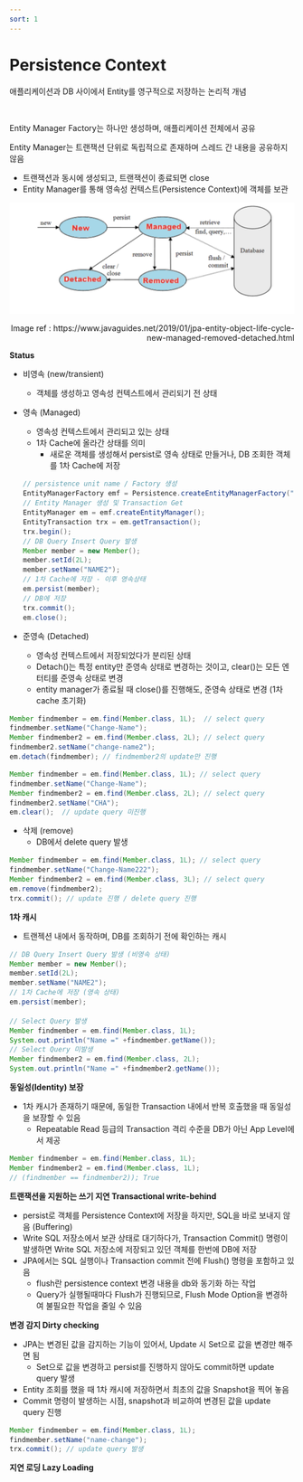 ```yaml
---
sort: 1
---
```


# Persistence Context

애플리케이션과 DB 사이에서 Entity를 영구적으로 저장하는 논리적 개념

<br/>

Entity Manager Factory는 하나만 생성하며, 애플리케이션 전체에서 공유

Entity Manager는 트랜잭션 단위로 독립적으로 존재하며 스레드 간 내용을 공유하지 않음

* 트랜잭션과 동시에 생성되고, 트랜잭션이 종료되면 close
* Entity Manager를 통해 영속성 컨텍스트(Persistence Context)에 객체를 보관



![Entity_Lifecycle](./Img/Entity_Lifecycle.png)

<div style="text-align: right"> Image ref : https://www.javaguides.net/2019/01/jpa-entity-object-life-cycle-new-managed-removed-detached.html</div>

**Status**

* 비영속 (new/transient)

  * 객체를 생성하고 영속성 컨텍스트에서 관리되기 전 상태

* 영속 (Managed)

  * 영속성 컨텍스트에서 관리되고 있는 상태
  * 1차 Cache에 올라간 상태를 의미
    * 새로운 객체를 생성해서 persist로 영속 상태로 만들거나, DB 조회한 객체를 1차 Cache에 저장

  ```java
  // persistence unit name / Factory 생성
  EntityManagerFactory emf = Persistence.createEntityManagerFactory("pdb"); 
  // Entity Manager 생성 및 Transaction Get
  EntityManager em = emf.createEntityManager(); 
  EntityTransaction trx = em.getTransaction();
  trx.begin();
  // DB Query Insert Query 발생
  Member member = new Member();
  member.setId(2L);
  member.setName("NAME2");
  // 1차 Cache에 저장 - 이후 영속상태
  em.persist(member);
  // DB에 저장
  trx.commit();
  em.close();
  ```

* 준영속 (Detached)

  * 영속성 컨텍스트에서 저장되었다가 분리된 상태
  * Detach()는 특정 entity만 준영속 상태로 변경하는 것이고, clear()는 모든 엔터티를 준영속 상태로 변경
  * entity manager가 종료될 때 close()를 진행해도, 준영속 상태로 변경 (1차 cache 초기화)

```java
Member findmember = em.find(Member.class, 1L);  // select query
findmember.setName("Change-Name"); 
Member findmember2 = em.find(Member.class, 2L); // select query
findmember2.setName("change-name2");
em.detach(findmember); // findmember2의 update만 진행
```

```java
Member findmember = em.find(Member.class, 1L); // select query
findmember.setName("Change-Name");
Member findmember2 = em.find(Member.class, 2L); // select query
findmember2.setName("CHA");
em.clear();  // update query 미진행
```

* 삭제 (remove)
  * DB에서 delete query 발생

```java
Member findmember = em.find(Member.class, 1L); // select query
findmember.setName("Change-Name222");
Member findmember2 = em.find(Member.class, 3L); // select query
em.remove(findmember2);
trx.commit(); // update 진행 / delete query 진행
```



**1차 캐시**

* 트랜젝션 내에서 동작하며, DB를 조회하기 전에 확인하는 캐시

```java
// DB Query Insert Query 발생 (비영속 상태)
Member member = new Member();
member.setId(2L);
member.setName("NAME2");
// 1차 Cache에 저장 (영속 상태)
em.persist(member);

// Select Query 발생
Member findmember = em.find(Member.class, 1L);
System.out.println("Name =" +findmember.getName());
// Select Query 미발생
Member findmember2 = em.find(Member.class, 2L);
System.out.println("Name =" +findmember2.getName());
```

**동일성(Identity) 보장**

* 1차 캐시가 존재하기 때문에, 동일한 Transaction 내에서 반복 호출했을 때 동일성을 보장할 수 있음
  * Repeatable Read 등급의 Transaction 격리 수준을 DB가 아닌 App Level에서 제공

```java
Member findmember = em.find(Member.class, 1L);
Member findmember2 = em.find(Member.class, 1L);
// (findmember == findmember2)); True
```

**트랜잭션을 지원하는 쓰기 지연 Transactional write-behind**

* persist로 객체를 Persistence Context에 저장을 하지만, SQL을 바로 보내지 않음 (Buffering)
* Write SQL 저장소에서 보관 상태로 대기하다가, Transaction Commit() 명령이 발생하면 Write SQL 저장소에 저장되고 있던 객체를 한번에 DB에 저장 
* JPA에서는 SQL 실행이나 Transaction commit 전에 Flush() 명령을 포함하고 있음
  * flush란 persistence context 변경 내용을 db와 동기화 하는 작업
  * Query가 실행될때마다 Flush가 진행되므로, Flush Mode Option을 변경하여 불필요한 작업을 줄일 수 있음

**변경 감지 Dirty checking**

* JPA는 변경된 값을 감지하는 기능이 있어서, Update 시 Set으로 값을 변경만 해주면 됨
  * Set으로 값을 변경하고 persist를 진행하지 않아도 commit하면 update query 발생
* Entity 조회를 했을 때 1차 캐시에 저장하면서 최초의 값을 Snapshot을 찍어 놓음
* Commit 명령이 발생하는 시점, snapshot과 비교하여 변경된 값을 update query 진행 

```java
Member findmember = em.find(Member.class, 1L);
findmember.setName("name-change");
trx.commit(); // update query 발생
```

**지연 로딩 Lazy Loading**

